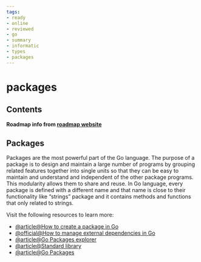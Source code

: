 ```yaml
---
tags:
- ready
- online
- reviewed
- go
- summary
- informatic
- types
- packages
---
```


# packages

## Contents

__Roadmap info from [roadmap website](https://roadmap.sh/golang/go-basics/packages)__

## Packages

Packages are the most powerful part of the Go language. The purpose of a package is to design and maintain a large number of programs by grouping related features together into single units so that they can be easy to maintain and understand and independent of the other package programs. This modularity allows them to share and reuse. In Go language, every package is defined with a different name and that name is close to their functionality like “strings” package and it contains methods and functions that only related to strings.

Visit the following resources to learn more:

- [@article@How to create a package in Go](https://www.golang-book.com/books/intro/11)
- [@official@How to manage external dependencies in Go](https://go.dev/doc/modules/managing-dependencies)
- [@article@Go Packages explorer](https://pkg.go.dev/)
- [@article@Standard library](https://pkg.go.dev/std)
- [@article@Go Packages](https://www.programiz.com/golang/packages)
